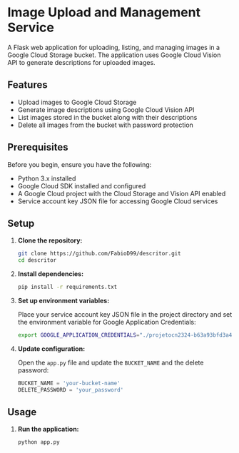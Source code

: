 # Image Upload and Management Service

A Flask web application for uploading, listing, and managing images in a Google Cloud Storage bucket. The application uses Google Cloud Vision API to generate descriptions for uploaded images.

## Features

- Upload images to Google Cloud Storage
- Generate image descriptions using Google Cloud Vision API
- List images stored in the bucket along with their descriptions
- Delete all images from the bucket with password protection

## Prerequisites

Before you begin, ensure you have the following:

- Python 3.x installed
- Google Cloud SDK installed and configured
- A Google Cloud project with the Cloud Storage and Vision API enabled
- Service account key JSON file for accessing Google Cloud services

## Setup

1. **Clone the repository:**

    ```sh
    git clone https://github.com/FabioD99/descritor.git
    cd descritor
    ```

2. **Install dependencies:**

    ```sh
    pip install -r requirements.txt
    ```

3. **Set up environment variables:**

    Place your service account key JSON file in the project directory and set the environment variable for Google Application Credentials:

    ```sh
    export GOOGLE_APPLICATION_CREDENTIALS="./projetocn2324-b63a93bfd3a4.json"
    ```

4. **Update configuration:**

    Open the `app.py` file and update the `BUCKET_NAME` and the delete password:

    ```python
    BUCKET_NAME = 'your-bucket-name'
    DELETE_PASSWORD = 'your_password'
    ```

## Usage

1. **Run the application:**

    ```sh
    python app.py
   
